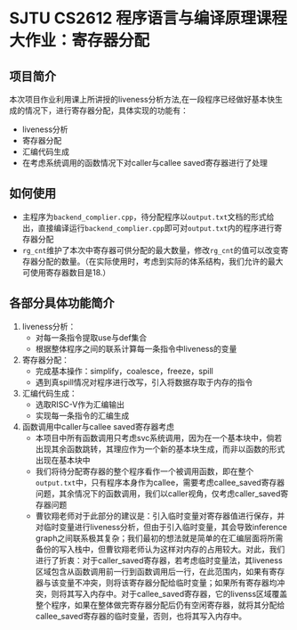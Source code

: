 # SJTU CS2612 程序语言与编译原理课程大作业：寄存器分配

## 项目简介
本次项目作业利用课上所讲授的liveness分析方法,在一段程序已经做好基本快生成的情况下，进行寄存器分配，具体实现的功能有：  
* liveness分析
* 寄存器分配
* 汇编代码生成
* 在考虑系统调用的函数情况下对caller与callee saved寄存器进行了处理

## 如何使用
* 主程序为```backend_complier.cpp```，待分配程序以```output.txt```文档的形式给出，直接编译运行```backend_complier.cpp```即可对```output.txt```内的程序进行寄存器分配
* ```rg_cnt```维护了本次中寄存器可供分配的最大数量，修改```rg_cnt```的值可以改变寄存器分配的数量。（在实际使用时，考虑到实际的体系结构，我们允许的最大可使用寄存器数目是18.）

## 各部分具体功能简介
1. liveness分析：
   * 对每一条指令提取use与def集合
   * 根据整体程序之间的联系计算每一条指令中liveness的变量
2. 寄存器分配：
   * 完成基本操作：simplify，coalesce，freeze，spill
   * 遇到真spill情况对程序进行改写，引入将数据存取于内存的指令
3. 汇编代码生成：
   * 选取RISC-V作为汇编输出
   * 实现每一条指令的汇编生成
4. 函数调用中caller与callee saved寄存器考虑
   * 本项目中所有函数调用只考虑svc系统调用，因为在一个基本块中，倘若出现其余函数跳转，其理应作为一个新的基本块生成，而非以函数的形式出现在基本块中
   * 我们将待分配寄存器的整个程序看作一个被调用函数，即在整个```output.txt```中，只有程序本身作为callee，需要考虑callee_saved寄存器问题，其余情况下的函数调用，我们以caller视角，仅考虑caller_saved寄存器问题
   * 曹钦翔老师对于此部分的建议是：引入临时变量对寄存器值进行保存，并对临时变量进行liveness分析，但由于引入临时变量，其会导致inference graph之间联系极其复杂；我们最初的想法就是简单的在汇编层面将所需备份的写入栈中，但曹钦翔老师认为这样对内存的占用较大。对此，我们进行了折衷：对于caller_saved寄存器，若考虑临时变量法，其liveness区域包含从函数调用前一行到函数调用后一行，在此范围内，如果有寄存器与该变量不冲突，则将该寄存器分配给临时变量；如果所有寄存器均冲突，则将其写入内存中。对于callee_saved寄存器，它的livenss区域覆盖整个程序，如果在整体做完寄存器分配后仍有空闲寄存器，就将其分配给callee_saved寄存器的临时变量，否则，也将其写入内存中。

